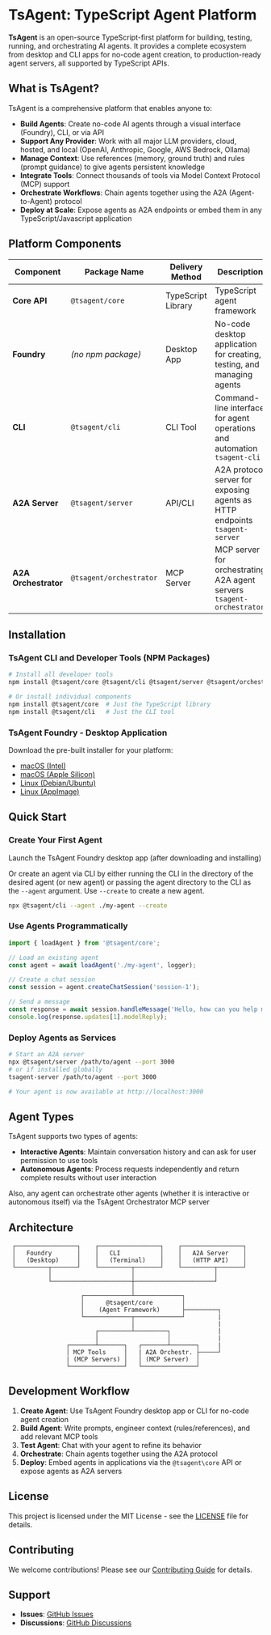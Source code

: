# TsAgent: TypeScript Agent Platform

**TsAgent** is an open-source TypeScript-first platform for building, testing, running, and orchestrating AI agents. It provides a complete ecosystem from desktop and CLI apps for no-code agent creation, to production-ready agent servers, all supported by TypeScript APIs.

## What is TsAgent?

TsAgent is a comprehensive platform that enables anyone to:

- **Build Agents**: Create no-code AI agents through a visual interface (Foundry), CLI, or via API
- **Support Any Provider**: Work with all major LLM providers, cloud, hosted, and local (OpenAI, Anthropic, Google, AWS Bedrock, Ollama)
- **Manage Context**: Use references (memory, ground truth) and rules (prompt guidance) to give agents persistent knowledge
- **Integrate Tools**: Connect thousands of tools via Model Context Protocol (MCP) support
- **Orchestrate Workflows**: Chain agents together using the A2A (Agent-to-Agent) protocol
- **Deploy at Scale**: Expose agents as A2A endpoints or embed them in any TypeScript/Javascript application

## Platform Components

| Component | Package Name | Delivery Method | Description |
|-----------|-------------|-----------------|-------------|
| **Core API** | `@tsagent/core` | TypeScript Library | TypeScript agent framework |
| **Foundry** | *(no npm package)* | Desktop App | No-code desktop application for creating, testing, and managing agents |
| **CLI** | `@tsagent/cli` | CLI Tool | Command-line interface for agent operations and automation <br>`tsagent-cli` |
| **A2A Server** | `@tsagent/server` | API/CLI | A2A protocol server for exposing agents as HTTP endpoints <br>`tsagent-server` |
| **A2A Orchestrator** | `@tsagent/orchestrator` | MCP Server | MCP server for orchestrating A2A agent servers <br>`tsagent-orchestrator` |

## Installation

### TsAgent CLI and Developer Tools (NPM Packages)

```bash
# Install all developer tools
npm install @tsagent/core @tsagent/cli @tsagent/server @tsagent/orchestrator

# Or install individual components
npm install @tsagent/core  # Just the TypeScript library
npm install @tsagent/cli   # Just the CLI tool
```

### TsAgent Foundry - Desktop Application

Download the pre-built installer for your platform:

- [macOS (Intel)](https://storage.googleapis.com/tsagent/TsAgent%20Foundry-latest.dmg)
- [macOS (Apple Silicon)](https://storage.googleapis.com/tsagent/TsAgent%20Foundry-latest-arm64.dmg)
- [Linux (Debian/Ubuntu)](https://storage.googleapis.com/tsagent/tsagent-foundry_latest_amd64.deb)
- [Linux (AppImage)](https://storage.googleapis.com/tsagent/TsAgent%20Foundry-latest.AppImage)

## Quick Start

### Create Your First Agent

Launch the TsAgent Foundry desktop app (after downloading and installing)

Or create an agent via CLI by either running the CLI in the directory of the desired agent (or new agent)
or passing the agent directory to the CLI as the `--agent` argument.  Use `--create` to create a new agent.

```bash
npx @tsagent/cli --agent ./my-agent --create
```

### Use Agents Programmatically

```typescript
import { loadAgent } from '@tsagent/core';

// Load an existing agent
const agent = await loadAgent('./my-agent', logger);

// Create a chat session
const session = agent.createChatSession('session-1');

// Send a message
const response = await session.handleMessage('Hello, how can you help me?');
console.log(response.updates[1].modelReply);
```

### Deploy Agents as Services

```bash
# Start an A2A server
npx @tsagent/server /path/to/agent --port 3000
# or if installed globally
tsagent-server /path/to/agent --port 3000

# Your agent is now available at http://localhost:3000
```

## Agent Types

TsAgent supports two types of agents:

- **Interactive Agents**: Maintain conversation history and can ask for user permission to use tools
- **Autonomous Agents**: Process requests independently and return complete results without user interaction

Also, any agent can orchestrate other agents (whether it is interactive or autonomous itself) via the TsAgent Orchestrator MCP server

## Architecture

```
 ┌─────────────────┐    ┌─────────────────┐    ┌─────────────────┐
 │   Foundry       │    │   CLI           │    │   A2A Server    │
 │   (Desktop)     │    │   (Terminal)    │    │   (HTTP API)    │
 └─────────┬───────┘    └─────────┬───────┘    └─────────┬───────┘
           │                      │                      │
           └──────────────────────┼──────────────────────┘
                                  │
                    ┌─────────────┴─────────────┐
                    │      @tsagent/core        │
                    │    (Agent Framework)      ├─────────┐
                    └─────────────┬─────────────┘         |
                                  │                       |
                        ┌─────────┴─────────┐             |
                        │                   │             |
                ┌───────┴───────┐   ┌───────┴───────┐     |
                │ MCP Tools     │   | A2A Orchestr. ├─────┘
                | (MCP Servers) │   │ (MCP Server)  │
                └───────────────┘   └───────────────┘
```

## Development Workflow

1. **Create Agent**: Use TsAgent Foundry desktop app or CLI for no-code agent creation
2. **Build Agent**: Write prompts, engineer context (rules/references), and add relevant MCP tools
2. **Test Agent**: Chat with your agent to refine its behavior
3. **Orchestrate**: Chain agents together using the A2A protocol
4. **Deploy**: Embed agents in applications via the `@tsagent\core` API or expose agents as A2A servers

## License

This project is licensed under the MIT License - see the [LICENSE](LICENSE.md) file for details.

## Contributing

We welcome contributions! Please see our [Contributing Guide](CONTRIBUTING.md) for details.

## Support

- **Issues**: [GitHub Issues](https://github.com/TeamSparkAI/tsagent/issues)
- **Discussions**: [GitHub Discussions](https://github.com/TeamSparkAI/tsagent/discussions)
